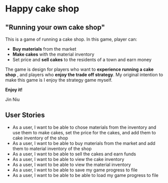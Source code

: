 # Happy cake shop

## "Running your own cake shop"

This is a game of running a cake shop. In this game, player can:

- **Buy materials** from the market
- **Make cakes** with the material inventory
- Set price and **sell cakes** to the residents of a town and earn money

The game is design for players who want to **experience running a cake shop** , and
players who **enjoy the trade off strategy**. My original intention to make this game 
is I enjoy the strategy game myself.

**Enjoy it!**

Jin Niu

## User Stories

- As a user, I want to be able to chose materials from the inventory 
and use them to make cakes, set the price for the cakes, and add them to cake inventory of the shop
- As a user, I want to be able to buy materials from the market and add them to material inventory of the shop
- As a user, I want to be able to sell the cakes and earn funds
- As a user, I want to be able to view the cake inventory
- As a user, I want to be able to view the material inventory
- As a user, I want to be able to save my game progress to file
- As a user, I want to be able to be able to load my game progress to file
